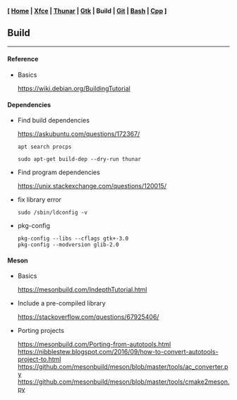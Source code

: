**[ [Home](00-Home.html) | [Xfce](01-Xfce.html) | [Thunar](02-Thunar.html) | [Gtk](03-Gtk.html) | Build | [Git](05-Git.html) | [Bash](06-Bash.html) | [Cpp](07-Cpp.html) ]**

## Build

---

#### Reference

* Basics
    
    https://wiki.debian.org/BuildingTutorial  



#### Dependencies

* Find build dependencies

    https://askubuntu.com/questions/172367/  
    
    ```
    apt search procps
    ```
    
    ```
    sudo apt-get build-dep --dry-run thunar
    ```
    
* Find program dependencies
    
    https://unix.stackexchange.com/questions/120015/

* fix library error

    ```
    sudo /sbin/ldconfig -v
    ```

* pkg-config

    ```
    pkg-config --libs --cflags gtk+-3.0
    pkg-config --modversion glib-2.0
    ```


#### Meson

* Basics
    
    https://mesonbuild.com/IndepthTutorial.html  

* Include a pre-compiled library
    
    https://stackoverflow.com/questions/67925406/  

* Porting projects
    
    https://mesonbuild.com/Porting-from-autotools.html  
    https://nibblestew.blogspot.com/2016/09/how-to-convert-autotools-project-to.html  
    https://github.com/mesonbuild/meson/blob/master/tools/ac_converter.py  
    https://github.com/mesonbuild/meson/blob/master/tools/cmake2meson.py  


